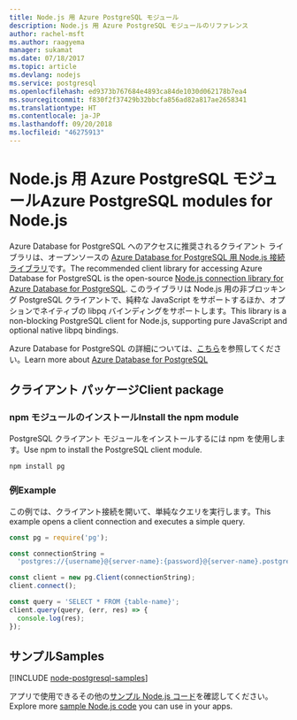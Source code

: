 ```yaml
---
title: Node.js 用 Azure PostgreSQL モジュール
description: Node.js 用 Azure PostgreSQL モジュールのリファレンス
author: rachel-msft
ms.author: raagyema
manager: sukamat
ms.date: 07/18/2017
ms.topic: article
ms.devlang: nodejs
ms.service: postgresql
ms.openlocfilehash: ed9373b767684e4893ca84de1030d062178b7ea4
ms.sourcegitcommit: f830f2f37429b32bbcfa856ad82a817ae2658341
ms.translationtype: HT
ms.contentlocale: ja-JP
ms.lasthandoff: 09/20/2018
ms.locfileid: "46275913"
---
```

# <a name="azure-postgresql-modules-for-nodejs"></a><span data-ttu-id="233bd-103">Node.js 用 Azure PostgreSQL モジュール</span><span class="sxs-lookup"><span data-stu-id="233bd-103">Azure PostgreSQL modules for Node.js</span></span>

<span data-ttu-id="233bd-104">Azure Database for PostgreSQL へのアクセスに推奨されるクライアント ライブラリは、オープンソースの [Azure Database for PostgreSQL 用 Node.js 接続ライブラリ](https://www.npmjs.com/package/pg)です。</span><span class="sxs-lookup"><span data-stu-id="233bd-104">The recommended client library for accessing Azure Database for PostgreSQL is the open-source [Node.js connection library for Azure Database for PostgreSQL](https://www.npmjs.com/package/pg).</span></span> <span data-ttu-id="233bd-105">このライブラリは Node.js 用の非ブロッキング PostgreSQL クライアントで、純粋な JavaScript をサポートするほか、オプションでネイティブの libpq バインディングをサポートします。</span><span class="sxs-lookup"><span data-stu-id="233bd-105">This library is a non-blocking PostgreSQL client for Node.js, supporting pure JavaScript and optional native libpq bindings.</span></span>

<span data-ttu-id="233bd-106">Azure Database for PostgreSQL の詳細については、[こちら](https://docs.microsoft.com/azure/postgresql/)を参照してください。</span><span class="sxs-lookup"><span data-stu-id="233bd-106">Learn more about [Azure Database for PostgreSQL](https://docs.microsoft.com/azure/postgresql/)</span></span>

## <a name="client-package"></a><span data-ttu-id="233bd-107">クライアント パッケージ</span><span class="sxs-lookup"><span data-stu-id="233bd-107">Client package</span></span>

### <a name="install-the-npm-module"></a><span data-ttu-id="233bd-108">npm モジュールのインストール</span><span class="sxs-lookup"><span data-stu-id="233bd-108">Install the npm module</span></span>

<span data-ttu-id="233bd-109">PostgreSQL クライアント モジュールをインストールするには npm を使用します。</span><span class="sxs-lookup"><span data-stu-id="233bd-109">Use npm to install the PostgreSQL client module.</span></span>

```bash
npm install pg
```   

### <a name="example"></a><span data-ttu-id="233bd-110">例</span><span class="sxs-lookup"><span data-stu-id="233bd-110">Example</span></span>

<span data-ttu-id="233bd-111">この例では、クライアント接続を開いて、単純なクエリを実行します。</span><span class="sxs-lookup"><span data-stu-id="233bd-111">This example opens a client connection and executes a simple query.</span></span>

```javascript
const pg = require('pg');

const connectionString =
  'postgres://{username}@{server-name}:{password}@{server-name}.postgres.database.azure.com:5432/{database-name}?ssl=true';

const client = new pg.Client(connectionString);
client.connect();

const query = 'SELECT * FROM {table-name}';
client.query(query, (err, res) => {
  console.log(res);
});
```

## <a name="samples"></a><span data-ttu-id="233bd-112">サンプル</span><span class="sxs-lookup"><span data-stu-id="233bd-112">Samples</span></span>

[!INCLUDE [node-postgresql-samples](../docs-ref-conceptual/includes/postgresql-samples.md)]

<span data-ttu-id="233bd-113">アプリで使用できるその他の[サンプル Node.js コード](https://azure.microsoft.com/resources/samples/?platform=nodejs)を確認してください。</span><span class="sxs-lookup"><span data-stu-id="233bd-113">Explore more [sample Node.js code](https://azure.microsoft.com/resources/samples/?platform=nodejs) you can use in your apps.</span></span>
